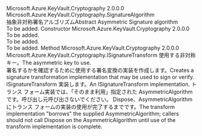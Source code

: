 <Type Name="AsymmetricSignatureAlgorithm" FullName="Microsoft.Azure.KeyVault.Cryptography.AsymmetricSignatureAlgorithm">
  <TypeSignature Language="C#" Value="public abstract class AsymmetricSignatureAlgorithm : Microsoft.Azure.KeyVault.Cryptography.SignatureAlgorithm" />
  <TypeSignature Language="ILAsm" Value=".class public auto ansi abstract beforefieldinit AsymmetricSignatureAlgorithm extends Microsoft.Azure.KeyVault.Cryptography.SignatureAlgorithm" />
  <TypeSignature Language="DocId" Value="T:Microsoft.Azure.KeyVault.Cryptography.AsymmetricSignatureAlgorithm" />
  <TypeSignature Language="VB.NET" Value="Public MustInherit Class AsymmetricSignatureAlgorithm&#xA;Inherits SignatureAlgorithm" />
  <TypeSignature Language="F#" Value="type AsymmetricSignatureAlgorithm = class&#xA;    inherit SignatureAlgorithm" />
  <AssemblyInfo>
    <AssemblyName>Microsoft.Azure.KeyVault.Cryptography</AssemblyName>
    <AssemblyVersion>2.0.0.0</AssemblyVersion>
  </AssemblyInfo>
  <Base>
    <BaseTypeName>Microsoft.Azure.KeyVault.Cryptography.SignatureAlgorithm</BaseTypeName>
  </Base>
  <Interfaces />
  <Docs>
    <summary>
            <span data-ttu-id="e1f60-101">抽象非対称署名アルゴリズム</span><span class="sxs-lookup"><span data-stu-id="e1f60-101">Abstract Asymmetric Signature algorithm</span></span>
            </summary>
    <remarks>To be added.</remarks>
  </Docs>
  <Members>
    <Member MemberName=".ctor">
      <MemberSignature Language="C#" Value="protected AsymmetricSignatureAlgorithm (string name);" />
      <MemberSignature Language="ILAsm" Value=".method familyhidebysig specialname rtspecialname instance void .ctor(string name) cil managed" />
      <MemberSignature Language="DocId" Value="M:Microsoft.Azure.KeyVault.Cryptography.AsymmetricSignatureAlgorithm.#ctor(System.String)" />
      <MemberSignature Language="VB.NET" Value="Protected Sub New (name As String)" />
      <MemberSignature Language="F#" Value="new Microsoft.Azure.KeyVault.Cryptography.AsymmetricSignatureAlgorithm : string -&gt; Microsoft.Azure.KeyVault.Cryptography.AsymmetricSignatureAlgorithm" Usage="new Microsoft.Azure.KeyVault.Cryptography.AsymmetricSignatureAlgorithm name" />
      <MemberType>Constructor</MemberType>
      <AssemblyInfo>
        <AssemblyName>Microsoft.Azure.KeyVault.Cryptography</AssemblyName>
        <AssemblyVersion>2.0.0.0</AssemblyVersion>
      </AssemblyInfo>
      <Parameters>
        <Parameter Name="name" Type="System.String" />
      </Parameters>
      <Docs>
        <param name="name">To be added.</param>
        <summary>To be added.</summary>
        <remarks>To be added.</remarks>
      </Docs>
    </Member>
    <Member MemberName="CreateSignatureTransform">
      <MemberSignature Language="C#" Value="public abstract Microsoft.Azure.KeyVault.Cryptography.ISignatureTransform CreateSignatureTransform (System.Security.Cryptography.AsymmetricAlgorithm key);" />
      <MemberSignature Language="ILAsm" Value=".method public hidebysig newslot virtual instance class Microsoft.Azure.KeyVault.Cryptography.ISignatureTransform CreateSignatureTransform(class System.Security.Cryptography.AsymmetricAlgorithm key) cil managed" />
      <MemberSignature Language="DocId" Value="M:Microsoft.Azure.KeyVault.Cryptography.AsymmetricSignatureAlgorithm.CreateSignatureTransform(System.Security.Cryptography.AsymmetricAlgorithm)" />
      <MemberSignature Language="VB.NET" Value="Public MustOverride Function CreateSignatureTransform (key As AsymmetricAlgorithm) As ISignatureTransform" />
      <MemberSignature Language="F#" Value="abstract member CreateSignatureTransform : System.Security.Cryptography.AsymmetricAlgorithm -&gt; Microsoft.Azure.KeyVault.Cryptography.ISignatureTransform" Usage="asymmetricSignatureAlgorithm.CreateSignatureTransform key" />
      <MemberType>Method</MemberType>
      <AssemblyInfo>
        <AssemblyName>Microsoft.Azure.KeyVault.Cryptography</AssemblyName>
        <AssemblyVersion>2.0.0.0</AssemblyVersion>
      </AssemblyInfo>
      <ReturnValue>
        <ReturnType>Microsoft.Azure.KeyVault.Cryptography.ISignatureTransform</ReturnType>
      </ReturnValue>
      <Parameters>
        <Parameter Name="key" Type="System.Security.Cryptography.AsymmetricAlgorithm" />
      </Parameters>
      <Docs>
        <param name="key"><span data-ttu-id="e1f60-102">使用する非対称キー。</span><span class="sxs-lookup"><span data-stu-id="e1f60-102">The asymmetric key to use.</span></span></param>
        <summary>
            <span data-ttu-id="e1f60-103">署名するかを確認するために使用する署名変換の実装を作成します。</span><span class="sxs-lookup"><span data-stu-id="e1f60-103">Creates a signature transformation implementation that may be used to sign or verify.</span></span>
            </summary>
        <returns><span data-ttu-id="e1f60-104">ISignatureTransform 実装します。</span><span class="sxs-lookup"><span data-stu-id="e1f60-104">An ISignatureTransform implementation.</span></span></returns>
        <remarks><span data-ttu-id="e1f60-105">トランス フォーム実装では、「そのまま利用」指定された AsymmetricAlgorithm です。呼び出し元呼び出さないでください。 Dispose、AsymmetricAlgorithm にトランス フォームの実装の使用が完了するまでです。</span><span class="sxs-lookup"><span data-stu-id="e1f60-105">The transform implementation "borrows" the supplied AsymmetricAlgorithm; callers should not call Dispose on the AsymmetricAlgorithm until use of the transform implementation is complete.</span></span>
            </remarks>
      </Docs>
    </Member>
  </Members>
</Type>
